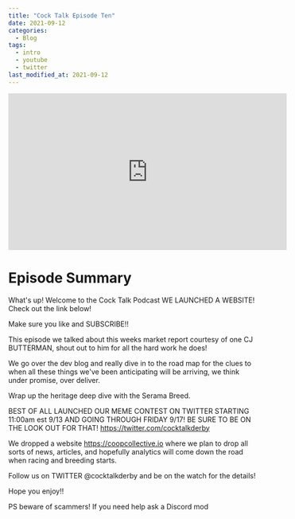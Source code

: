 ```yaml
---
title: "Cock Talk Episode Ten"
date: 2021-09-12
categories:
  - Blog
tags:
  - intro
  - youtube
  - twitter
last_modified_at: 2021-09-12
---
```


<iframe width="560" height="315" src="https://www.youtube.com/embed/mohCKLu2om4" title="YouTube video player" frameborder="0" allow="accelerometer; autoplay; clipboard-write; encrypted-media; gyroscope; picture-in-picture" allowfullscreen></iframe>

# Episode Summary

What's up! Welcome to the Cock Talk Podcast WE LAUNCHED A WEBSITE!  Check out the link below!

Make sure you like and SUBSCRIBE!!

This episode we talked about this weeks market report courtesy of one CJ BUTTERMAN, shout out to him for all the hard work he does!

We go over the dev blog and really dive in to the road map for the clues to when all these things we've been anticipating will be arriving, we think under promise, over deliver.

Wrap up the heritage deep dive with the Serama Breed. 

BEST OF ALL LAUNCHED OUR MEME CONTEST ON TWITTER STARTING 11:00am est 9/13 AND GOING THROUGH FRIDAY 9/17! BE SURE TO BE ON THE LOOK OUT FOR THAT! 
https://twitter.com/cocktalkderby

We dropped a website https://coopcollective.io where we plan to drop all sorts of news, articles, and hopefully analytics will come down the road when racing and breeding starts. 

Follow us on TWITTER  @cocktalkderby and be on the watch for the details! 

Hope you enjoy!! 

PS beware of scammers! If you need help ask a Discord mod 
